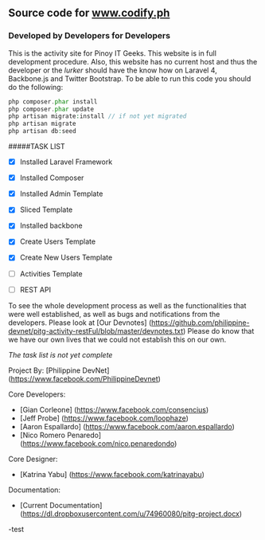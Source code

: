 ## Source code for www.codify.ph

### Developed by Developers for Developers

This is the activity site for Pinoy IT Geeks. This website is in full development procedure. Also, this website has no current host
and thus the developer or the *lurker* should have the know how on Laravel 4, Backbone.js and Twitter Bootstrap.
To be able to run this code you should do the following:

```PHP
php composer.phar install
php composer.phar update
php artisan migrate:install // if not yet migrated
php artisan migrate
php artisan db:seed
```

#####TASK LIST

- [x] Installed Laravel Framework
- [x] Installed Composer
- [x] Installed Admin Template
- [x] Sliced Template
- [x] Installed backbone
- [x] Create Users Template
- [x] Create New Users Template
- [ ] Activities Template
- [ ] REST API



To see the whole development process as well as the functionalities that were well established, as well as bugs and notifications
from the developers. Please look at [Our Devnotes] (https://github.com/philippine-devnet/pitg-activity-restFul/blob/master/devnotes.txt)
Please do know that we have our own lives that we could not establish this on our own.

*The task list is not yet complete*

Project By: [Philippine DevNet] (https://www.facebook.com/PhilippineDevnet) 

Core Developers:
- [Gian Corleone] (https://www.facebook.com/consencius)
- [Jeff Probe] (https://www.facebook.com/loophaze)
- [Aaron Espallardo] (https://www.facebook.com/aaron.espallardo)
- [Nico Romero Penaredo] (https://www.facebook.com/nico.penaredondo)

Core Designer:
- [Katrina Yabu] (https://www.facebook.com/katrinayabu)

Documentation:
- [Current Documentation] (https://dl.dropboxusercontent.com/u/74960080/pitg-project.docx)

-test